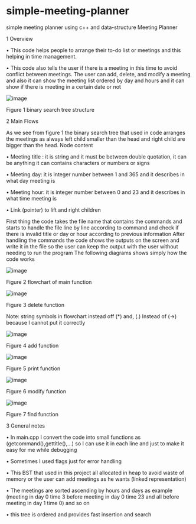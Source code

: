 # simple-meeting-planner
simple meeting planner using c++ and data-structure
Meeting Planner


1	Overview

•	This code helps people to arrange their to-do list or meetings and this helping in time management.

•	This code also tells the user if there is a meeting in this time to avoid conflict between meetings. The user can add, delete, and modify a meeting and also it can show the meeting list ordered by day and hours and it can show if there is meeting in a certain date or not


 ![image](https://user-images.githubusercontent.com/78000492/133077195-847a5db1-2c86-45bc-b19b-51c449f1a04f.png)

Figure 1 binary search tree structure

2	Main Flows

As we see from figure 1 the binary search tree that used in code arranges the meetings as always left child smaller than the head and right child are bigger than the head.
Node content

•	Meeting title : it is string and it must be between double quotation, it can be anything it can contains characters or numbers or signs

•	Meeting day: it is integer number between 1 and 365 and it describes in what day meeting is

•	Meeting hour: it is integer number between 0 and 23 and it describes in what time meeting is 

•	Link (pointer) to lift and right children 

First thing the code takes the file name that contains the commands and starts to handle the file line by line according to command and check if there is invalid title or day or hour according to previous information
After handling the commands the code shows the outputs on the screen and write it in the file so the user can keep the output with the user without needing to run the program
The following diagrams shows simply how the code works 
 
 ![image](https://user-images.githubusercontent.com/78000492/133077251-ccec30ed-e782-493b-9fa1-5172a9d8681d.png)

Figure 2 flowchart of main function


 ![image](https://user-images.githubusercontent.com/78000492/133077288-b2410d16-d05c-4a0a-8a9a-32eb805e83c5.png)

Figure 3 delete function

Note: string symbols in flowchart instead off (*) and, (.)  Instead of (->) because I cannot put it correctly  
 
 ![image](https://user-images.githubusercontent.com/78000492/133077331-c679a3bf-9403-411b-9059-03742215f3b0.png)

Figure 4 add function
 
 ![image](https://user-images.githubusercontent.com/78000492/133077352-4ad0e8b0-cb58-44cc-80ce-a3f1a42dbe5c.png)

Figure 5 print function

 
 ![image](https://user-images.githubusercontent.com/78000492/133077394-12639453-254e-4e63-b7c5-f1ab105c3338.png)

Figure 6 modify function
 
 ![image](https://user-images.githubusercontent.com/78000492/133077422-15a212c3-9809-45ec-836f-b2afd1390241.png)

Figure 7 find function




3	General notes 

•	In main.cpp I convert the code into small functions as (getcommand(),gettitle(),…) so I can use it in each line and just to make it easy for me while debugging

•	Sometimes I used flags just for error handling 

•	This BST that used in this project all allocated in heap to avoid waste of memory or the user can add meetings as he wants (linked representation)

•	The meetings are sorted ascending by hours and days as example (meeting in day 0 time 3 before meeting in day 0 time 23 and all before meeting in day 1 time 0) and so on

•	this tree is ordered and provides fast insertion and search
